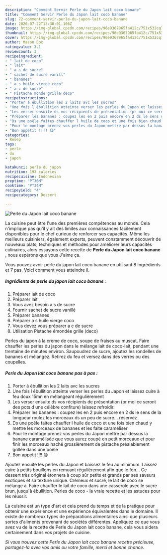 ```yaml
---
description: "Comment Servir Perle du Japon lait coco banane"
title: "Comment Servir Perle du Japon lait coco banane"
slug: 72-comment-servir-perle-du-japon-lait-coco-banane
date: 2020-07-22T13:30:01.106Z
image: https://img-global.cpcdn.com/recipes/96e9367965fa412c/751x532cq70/perle-du-japon-lait-coco-banane-photo-principale-de-la-recette.jpg
thumbnail: https://img-global.cpcdn.com/recipes/96e9367965fa412c/751x532cq70/perle-du-japon-lait-coco-banane-photo-principale-de-la-recette.jpg
cover: https://img-global.cpcdn.com/recipes/96e9367965fa412c/751x532cq70/perle-du-japon-lait-coco-banane-photo-principale-de-la-recette.jpg
author: Mason Cox
ratingvalue: 3.1
reviewcount: 3
recipeingredient:
- " lait de coco"
- " lait"
- " a s de sucre"
- " sachet de sucre vanill"
- " bananes"
- " a s huile vierge coco"
- " a c de sucre"
- " Pistache monde grille deco"
recipeinstructions:
- "Porter à ébullition les 2 laits avc les sucres"
- "Une fois l ébullition atteinte verser les perles du Japon et laissez cuire à feu doux 15mn en mélangeant régulièrement"
- "Les verser ensuite ds vos récipients de présentation (pr moi ce seront des pots d une célèbre confiture) laissez refroidir."
- "Préparer les bananes : coupez les en 2 puis encore en 2 ds le sens de la longueur roulez les morceaux ds un peu de sucre... réservez"
- "Ds une poêle faites chauffer l huile de coco et une fois bien chaud y mettre les morceaux de bananes et les faite caraméliser"
- "Pour le montage prenez vos perles du Japon mettre par dessus la banane caramélisée que vous aurez coupé en petit morceaux et pour finir les morceaux haché grossièrement de pistache préalablement grillée dans une poêle"
- "Bon appétit !!!! 😋"
categories:
- Resep
tags:
- perle
- du
- japon

katakunci: perle du japon 
nutrition: 193 calories
recipecuisine: Indonesian
preptime: "PT36M"
cooktime: "PT34M"
recipeyield: "4"
recipecategory: Dessert

---
```



![Perle du Japon lait coco banane](https://img-global.cpcdn.com/recipes/96e9367965fa412c/751x532cq70/perle-du-japon-lait-coco-banane-photo-principale-de-la-recette.jpg)

La cuisine peut être l'une des premières compétences au monde. Cela n'implique pas qu'il y ait des limites aux connaissances facilement disponibles pour le chef curieux de renforcer ses capacités. Même les meilleurs cuisiniers, également experts, peuvent constamment découvrir de nouveaux plats, techniques et méthodes pour améliorer leurs capacités culinaires, alors essayons cette recette de <strong> Perle du Japon lait coco banane </strong>, nous espérons que vous J'aime ça.

<!--inarticleads1-->

Vous pouvez avoir perle du japon lait coco banane en utilisant 8 Ingrédients et 7 pas. Voici comment vous atteindre il.

##### Ingrédients de perle du japon lait coco banane :

1. Préparer  lait de coco
1. Préparer  lait
1. Vous avez besoin  a s de sucre
1. Fournir  sachet de sucre vanillé
1. Préparer  bananes
1. Préparer  a s huile vierge coco
1. Vous devez vous préparer  a c de sucre
1. Utilisation  Pistache émondée grille (deco)


Perles du japon à la crème de coco, soupe de fraises au muscat. Faire chauffer les perles du japon dans le mélange lait de coco-lait, pendant une trentaine de minutes environ. Saupoudrez de sucre, ajoutez les rondelles de bananes et mélangez. Retirez du feu et versez dans des verres ou des coupelles. 

<!--inarticleads2-->

##### Perle du Japon lait coco banane pas à pas :

1. Porter à ébullition les 2 laits avc les sucres
1. Une fois l ébullition atteinte verser les perles du Japon et laissez cuire à feu doux 15mn en mélangeant régulièrement
1. Les verser ensuite ds vos récipients de présentation (pr moi ce seront des pots d une célèbre confiture) laissez refroidir.
1. Préparer les bananes : coupez les en 2 puis encore en 2 ds le sens de la longueur roulez les morceaux ds un peu de sucre... réservez
1. Ds une poêle faites chauffer l huile de coco et une fois bien chaud y mettre les morceaux de bananes et les faite caraméliser
1. Pour le montage prenez vos perles du Japon mettre par dessus la banane caramélisée que vous aurez coupé en petit morceaux et pour finir les morceaux haché grossièrement de pistache préalablement grillée dans une poêle
1. Bon appétit !!!! 😋


Ajoutez ensuite les perles du Japon et baissez le feu au minimum. Laissez cuire à petits bouillons en remuant régulièrement afin que le fon… Ce dessert très original étonnera à coup sûr petits et grands par ses saveurs exotiques et sa texture unique. Crémeux et sucré, le lait de coco se mélange à. Faire chauffer le lait de coco dans une casserole avec le sucre brun, jusqu&#39;à ébullition. Perles de coco - la vraie recette et les astuces pour les réussir. 

<!--inarticleads1-->

<p>
La cuisine est un type d'art et cela prend du temps et de la pratique pour obtenir une expérience et une expérience équivalentes dans le domaine. Il existe de nombreux types de préparations alimentaires ainsi que plusieurs sortes d'aliments provenant de sociétés différentes. Appliquez ce que vous avez vu de la recette de Perle du Japon lait coco banane, cela vous aidera certainement dans vos projets de cuisine.
</p>

<p>
<i>Si vous trouvez cette Perle du Japon lait coco banane recette précieuse, partagez-la avec vos amis ou votre famille, merci et bonne chance.</i>
</p>
